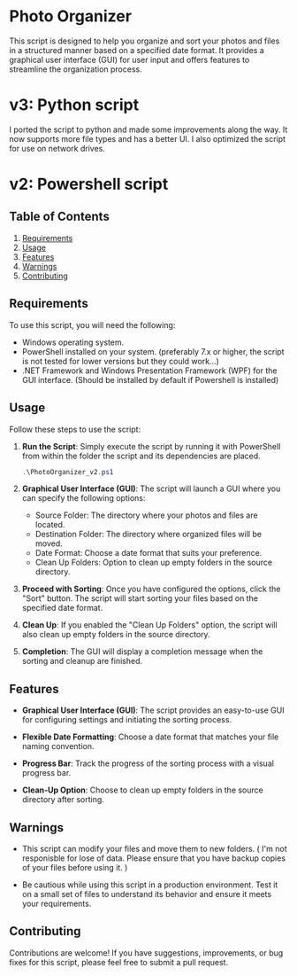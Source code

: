 # Photo Organizer 

This  script is designed to help you organize and sort your photos and files in a structured manner based on a specified date format. It provides a graphical user interface (GUI) for user input and offers features to streamline the organization process.

# v3: Python script

I ported the script to python and made some improvements along the way. It now supports more file types and has a better UI. I also optimized the script for use on network drives.


# v2: Powershell script
## Table of Contents

1. [Requirements](#requirements)
2. [Usage](#usage)
3. [Features](#features)
4. [Warnings](#warnings)
5. [Contributing](#contributing)


## Requirements 

To use this script, you will need the following:

- Windows operating system.
- PowerShell installed on your system. (preferably 7.x or higher, the script is not tested for lower versions but they could work...)
- .NET Framework and Windows Presentation Framework (WPF) for the GUI interface. (Should be installed by default if Powershell is installed)

## Usage

Follow these steps to use the script:

1. **Run the Script**: Simply execute the script by running it with PowerShell from within the folder the script and its dependencies are placed.

   ```powershell
   .\PhotoOrganizer_v2.ps1
   ```

2. **Graphical User Interface (GUI)**: The script will launch a GUI where you can specify the following options:

   - Source Folder: The directory where your photos and files are located.
   - Destination Folder: The directory where organized files will be moved.
   - Date Format: Choose a date format that suits your preference.
   - Clean Up Folders: Option to clean up empty folders in the source directory.

3. **Proceed with Sorting**: Once you have configured the options, click the "Sort" button. The script will start sorting your files based on the specified date format.

4. **Clean Up**: If you enabled the "Clean Up Folders" option, the script will also clean up empty folders in the source directory.

5. **Completion**: The GUI will display a completion message when the sorting and cleanup are finished.

## Features

- **Graphical User Interface (GUI)**: The script provides an easy-to-use GUI for configuring settings and initiating the sorting process.

- **Flexible Date Formatting**: Choose a date format that matches your file naming convention.

- **Progress Bar**: Track the progress of the sorting process with a visual progress bar.

- **Clean-Up Option**: Choose to clean up empty folders in the source directory after sorting.

## Warnings

- This script can modify your files and move them to new folders. ( I'm not responisble for lose of data. Please ensure that you have backup copies of your files before using it. )

- Be cautious while using this script in a production environment. Test it on a small set of files to understand its behavior and ensure it meets your requirements.

## Contributing

Contributions are welcome! If you have suggestions, improvements, or bug fixes for this script, please feel free to submit a pull request.

